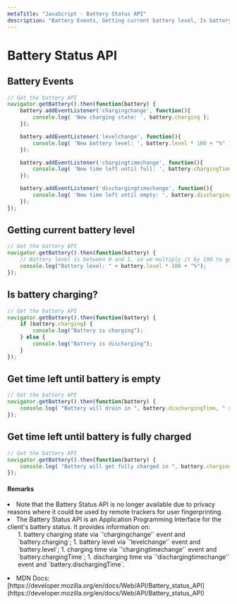 ```yaml
---
metaTitle: "JavaScript - Battery Status API"
description: "Battery Events, Getting current battery level, Is battery charging?, Get time left until battery is empty, Get time left until battery is fully charged"
---
```


# Battery Status API




## Battery Events


```js
// Get the battery API
navigator.getBattery().then(function(battery) {
    battery.addEventListener('chargingchange', function(){
        console.log( 'New charging state: ', battery.charging );
    });

    battery.addEventListener('levelchange', function(){
        console.log( 'New battery level: ', battery.level * 100 + "%" );
    });

    battery.addEventListener('chargingtimechange', function(){
        console.log( 'New time left until full: ', battery.chargingTime, " seconds" );
    });

    battery.addEventListener('dischargingtimechange', function(){
        console.log( 'New time left until empty: ', battery.dischargingTime, " seconds" );
    });
});

```



## Getting current battery level


```js
// Get the battery API
navigator.getBattery().then(function(battery) {
    // Battery level is between 0 and 1, so we multiply it by 100 to get in percents
    console.log("Battery level: " + battery.level * 100 + "%");
});

```



## Is battery charging?


```js
// Get the battery API
navigator.getBattery().then(function(battery) {
    if (battery.charging) {
        console.log("Battery is charging");
    } else {
        console.log("Battery is discharging");
    }
});

```



## Get time left until battery is empty


```js
// Get the battery API
navigator.getBattery().then(function(battery) {
    console.log( "Battery will drain in ", battery.dischargingTime, " seconds" );
});

```



## Get time left until battery is fully charged


```js
// Get the battery API
navigator.getBattery().then(function(battery) {
    console.log( "Battery will get fully charged in ", battery.chargingTime, " seconds" );
});

```



#### Remarks


<li>
Note that the Battery Status API is no longer available due to privacy reasons where it could be used by remote trackers for user fingerprinting.
</li>
<li>
The Battery Status API is an Application Programming Interface for the client's battery status. It provides information on:
<ul>
1. battery charging state via `'chargingchange'` event and `battery.charging`;
1. battery level via `'levelchange'` event and `battery.level`;
1. charging time via `'chargingtimechange'` event and `battery.chargingTime`;
1. discharging time via `'dischargingtimechange'` event and `battery.dischargingTime`.
</ul>
</li>
<li>
MDN Docs: [https://developer.mozilla.org/en/docs/Web/API/Battery_status_API](https://developer.mozilla.org/en/docs/Web/API/Battery_status_API)
</li>


